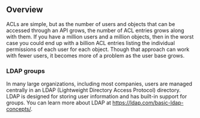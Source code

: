## Overview
ACLs are simple, but as the number of users and objects that can be accessed through an API grows, the number of ACL 
entries grows along with them. If you have a million users and a million objects, then in the worst case you could 
end up with a billion ACL entries listing the individual permissions of each user for each object. Though that approach 
can work with fewer users, it becomes more of a problem as the user base grows.

### LDAP groups
In many large organizations, including most companies, users are managed centrally in an LDAP (Lightweight Directory 
Access Protocol) directory. LDAP is designed for storing user information and has built-in support for groups. 
You can learn more about LDAP at https://ldap.com/basic-ldap-concepts/. 